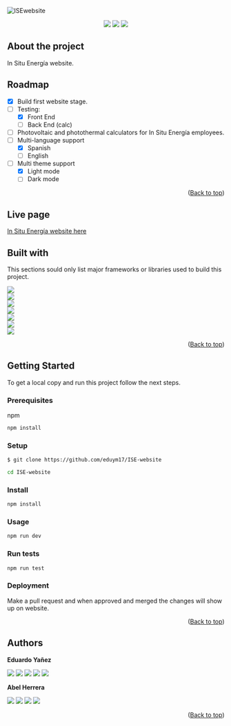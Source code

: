 ![ISEwebsite](https://user-images.githubusercontent.com/96452418/167742942-5013ec3d-351f-4972-9875-22b78e46e542.png)

<p align=center>
     <a href="https://nodejs.org/" target="_blank"><img src="https://img.shields.io/badge/Node%20js-16.x.x-339933?style=for-the-badge&logo=node.js&labelColor=20232a" /></a>
     <a href="https://www.npmjs.com/" target="_blank"><img src="https://img.shields.io/badge/npm-8.x.x-CB3837?style=for-the-badge&logo=npm&labelColor=20232a" /></a>
     <a href="https://www.in-situ.com.mx" target="_blank"><img src="https://img.shields.io/badge/license-PRIVATE-orange?style=for-the-badge&logo=github&labelColor=20232a" /></a>
</p>

## About the project

In Situ Energía website.

## Roadmap

- [x] Build first website stage.
- [ ] Testing:
     - [x] Front End
     - [ ] Back End (calc)
- [ ] Photovoltaic and photothermal calculators for In Situ Energía employees.
- [ ] Multi-language support
     - [x] Spanish
     - [ ] English
- [ ] Multi theme support
     - [x] Light mode
     - [ ] Dark mode

<p align="right">(<a href="#top">Back to top</a>)</p>

## Live page

[In Situ Energía website here](https://www.in-situ.com.mx)

## Built with

This sections sould only list major frameworks or libraries used to build this project.

[<img src="https://img.shields.io/badge/reactjs-%2320232a.svg?style=for-the-badge&logo=react&logoColor=%2361DAFB" />][ReactJS] <br/>
[<img src="https://img.shields.io/badge/React_Router-CA4245?style=for-the-badge&logo=react-router&logoColor=white" />][ReactRouter] <br/>
[<img src="https://img.shields.io/badge/redux-%23593d88.svg?style=for-the-badge&logo=redux&logoColor=white" />][ReduxJS] <br/>
[<img src="https://img.shields.io/badge/tailwindcss-%2338B2AC.svg?style=for-the-badge&logo=tailwind-css&logoColor=white" />][TailwindCSS] <br/>
[<img src="https://img.shields.io/badge/Vite-bd34fe?style=for-the-badge&logo=vite&logoColor=white" />][ViteJS] <br/>
[<img src="https://img.shields.io/badge/Node.js-43853D?style=for-the-badge&logo=node.js&logoColor=white" />][NodeJS] <br/>
[<img src="https://img.shields.io/badge/MongoDB-4EA94B?style=for-the-badge&logo=mongodb&logoColor=white" />][MongoDB] <br/>

[ReactJS]: https://reactjs.org/
[ReactRouter]: https://reactrouter.com/
[ReduxJS]: https://redux.js.org/
[TailwindCSS]: https://tailwindcss.com/
[ViteJS]: https://vitejs.dev/
[NodeJS]: https://nodejs.org/
[MongoDB]: https://www.mongodb.com/

<p align="right">(<a href="#top">Back to top</a>)</p>

## Getting Started

To get a local copy and run this project follow the next steps.

### Prerequisites

npm
  ```sh
  npm install
  ```

### Setup

  ```sh
  $ git clone https://github.com/eduym17/ISE-website
  ```
  
  ```sh
  cd ISE-website
  ```

### Install

  ```sh
  npm install
  ```

### Usage

  ```sh
  npm run dev
  ```

### Run tests

  ```sh
  npm run test
  ```

### Deployment

 Make a pull request and when approved and merged the changes will show up on website.

<p align="right">(<a href="#top">Back to top</a>)</p>

## Authors

**Eduardo Yañez** 

[<img src="https://img.shields.io/badge/GitHub-100000?style=for-the-badge&logo=github&logoColor=white" />][github-lalo]
[<img src="https://img.shields.io/badge/Twitter-1DA1F2?style=for-the-badge&logo=twitter&logoColor=white" />][twitter-lalo]
[<img src="https://img.shields.io/badge/LinkedIn-0077B5?style=for-the-badge&logo=linkedin&logoColor=white" />][linkedin-lalo]
[<img src="https://img.shields.io/badge/Telegram-2CA5E0?style=for-the-badge&logo=telegram&logoColor=white" />][telegram-lalo]
[<img src="https://img.shields.io/badge/Mail-00C300?style=for-the-badge&logo=gmail&logoColor=white" />][mail-lalo]

[github-lalo]: https://github.com/eduym17
[twitter-lalo]: https://twitter.com/Edu_YM
[linkedin-lalo]: https://www.linkedin.com/in/eduardoym/
[telegram-lalo]: https://t.me/EduYM
[mail-lalo]: mailto:eduardo_yanez@live.com.mx

**Abel Herrera**

[<img src="https://img.shields.io/badge/GitHub-100000?style=for-the-badge&logo=github&logoColor=white" />][github-lino]
[<img src="https://img.shields.io/badge/Twitter-1DA1F2?style=for-the-badge&logo=twitter&logoColor=white" />][twitter-lino]
[<img src="https://img.shields.io/badge/LinkedIn-0077B5?style=for-the-badge&logo=linkedin&logoColor=white" />][linkedin-lino]
[<img src="https://img.shields.io/badge/Mail-00C300?style=for-the-badge&logo=gmail&logoColor=white" />][mail-lino]

[github-lino]: https://github.com/Lino09
[twitter-lino]: https://twitter.com/AbelHerreraZam1
[linkedin-lino]: https://www.linkedin.com/in/abelherreraz/
[mail-lino]: mailto:abel09hz@outlook.es

<p align="right">(<a href="#top">Back to top</a>)</p>

<!-- ## Contributing

Contributions, issues and feature request are welcome!
Feel free to check the [issues page](../../../issues/).
<p align="right">(<a href="#top">Back to top</a>)</p> -->

<!-- ## Show your support

Give a ⭐️ if you like this project!
<p align="right">(<a href="#top">Back to top</a>)</p> -->

<!-- ## Acknowledgments

- Mention to anyone whose code was used
- Inspiration
- Etc.
<p align="right">(<a href="#top">Back to top</a>)</p> -->

<!-- ## License

This project is `MIT` licensed.
<p align="right">(<a href="#top">Back to top</a>)</p> -->
